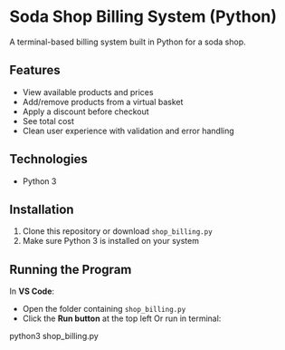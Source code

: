 # Soda Shop Billing System (Python)

A terminal-based billing system built in Python for a soda shop.

## Features

- View available products and prices
- Add/remove products from a virtual basket
- Apply a discount before checkout
- See total cost
- Clean user experience with validation and error handling

## Technologies

- Python 3

## Installation

1. Clone this repository or download `shop_billing.py`
2. Make sure Python 3 is installed on your system

## Running the Program

In **VS Code**:

- Open the folder containing `shop_billing.py`
- Click the **Run button** at the top left
Or run in terminal:

python3 shop_billing.py

